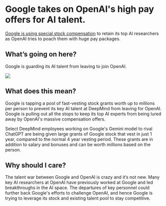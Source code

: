 # Google takes on OpenAI's high pay offers for AI talent.

[Google is using special stock compensation](https://www.theinformation.com/articles/googles-defense-against-openai-talent-grab-special-stock?utm_source=bensbites\&utm_medium=referral\&utm_campaign=google-takes-on-openai-s-high-pay-offers-for-ai-talent) to retain its top AI researchers as OpenAI tries to poach them with huge pay packages.

## What’s going on here?

Google is guarding its AI talent from leaving to join OpenAI.

![](https://media.beehiiv.com/cdn-cgi/image/fit=scale-down,format=auto,onerror=redirect,quality=80/uploads/asset/file/0090d729-e989-4326-9965-c066db56040d/image.png?t=1705492355)

## What does this mean?

Google is tapping a pool of fast-vesting stock grants worth up to millions per person to prevent its key AI talent at DeepMind from leaving for OpenAI. Google is pulling out all the stops to keep its top AI experts from being lured away by OpenAI's massive compensation offers.

Select DeepMind employees working on Google's Gemini model to rival ChatGPT are being given large grants of Google stock that vest in just 1 year, compared to the normal 4 year vesting period. These grants are in addition to salary and bonuses and can be worth millions based on the person.

## Why should I care?

The talent war between Google and OpenAI is crazy and it’s not new. Many key AI researchers at OpenAI have previously worked at Google and led breakthroughs in the AI space. The departures of key personnel could further back Google's efforts to challenge OpenAI, and hence Google is trying to leverage its stock and existing talent pool to stay competitive.
